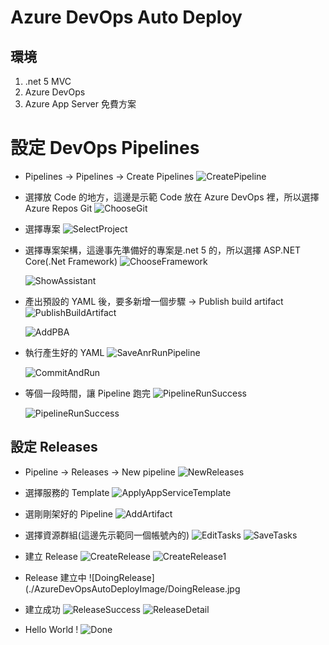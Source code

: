 # Azure DevOps Auto Deploy

## 環境

1. .net 5 MVC
2. Azure DevOps
3. Azure App Server 免費方案

# 設定 DevOps Pipelines

- Pipelines -> Pipelines -> Create Pipelines
  ![CreatePipeline](./AzureDevOpsAutoDeployImage/CreatePipeline.jpg)
- 選擇放 Code 的地方，這邊是示範 Code 放在 Azure DevOps 裡，所以選擇 Azure Repos Git
  ![ChooseGit](./AzureDevOpsAutoDeployImage/ChooseGit.jpg)

- 選擇專案
  ![SelectProject](./AzureDevOpsAutoDeployImage/SelectProject.jpg)

- 選擇專案架構，這邊事先準備好的專案是.net 5 的，所以選擇 ASP.NET Core(.Net Framework)
  ![ChooseFramework](./AzureDevOpsAutoDeployImage/ChooseFramework.jpg)

  ![ShowAssistant](./AzureDevOpsAutoDeployImage/ShowAssistant.jpg)

- 產出預設的 YAML 後，要多新增一個步驟 -> Publish build artifact
  ![PublishBuildArtifact](./AzureDevOpsAutoDeployImage/PublishBuildArtifact.jpg)

  ![AddPBA](./AzureDevOpsAutoDeployImage/AddPBA.jpg)

- 執行產生好的 YAML
  ![SaveAnrRunPipeline](./AzureDevOpsAutoDeployImage/SaveAnrRunPipeline.jpg)

  ![CommitAndRun](./AzureDevOpsAutoDeployImage/CommitAndRun.jpg)

- 等個一段時間，讓 Pipeline 跑完
  ![PipelineRunSuccess](./AzureDevOpsAutoDeployImage/PipelineRunSuccess.jpg)

  ![PipelineRunSuccess](./AzureDevOpsAutoDeployImage/PipelineRunSuccess.jpg)

## 設定 Releases

- Pipeline -> Releases -> New pipeline
  ![NewReleases](./AzureDevOpsAutoDeployImage/NewReleases.jpg)

- 選擇服務的 Template
  ![ApplyAppServiceTemplate](./AzureDevOpsAutoDeployImage/ApplyAppServiceTemplate.jpg)

- 選剛剛架好的 Pipeline
  ![AddArtifact](./AzureDevOpsAutoDeployImage/AddArtifact.jpg)

- 選擇資源群組(這邊先示範同一個帳號內的)
  ![EditTasks](./AzureDevOpsAutoDeployImage/EditTasks.jpg)
  ![SaveTasks](./AzureDevOpsAutoDeployImage/SaveTasks.jpg)

- 建立 Release
  ![CreateRelease](./AzureDevOpsAutoDeployImage/CreateRelease.jpg)
  ![CreateRelease1](./AzureDevOpsAutoDeployImage/CreateRelease1.jpg)

- Release 建立中
  ![DoingRelease](./AzureDevOpsAutoDeployImage/DoingRelease.jpg

- 建立成功
  ![ReleaseSuccess](./AzureDevOpsAutoDeployImage/ReleaseSuccess.jpg)
  ![ReleaseDetail](./AzureDevOpsAutoDeployImage/ReleaseDetail.jpg)

- Hello World !
  ![Done](./AzureDevOpsAutoDeployImage/Done.jpg)
